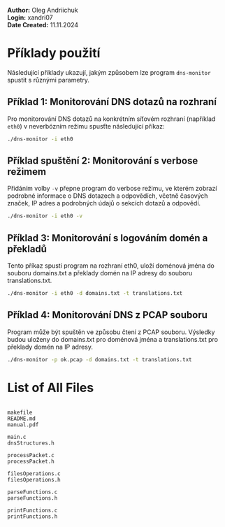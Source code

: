 

**Author:** Oleg Andriichuk  
**Login:** xandri07  
**Date Created:** 11.11.2024  



# Příklady použití

Následující příklady ukazují, jakým způsobem lze program `dns-monitor` spustit s různými parametry.

## Příklad 1: Monitorování DNS dotazů na rozhraní

Pro monitorování DNS dotazů na konkrétním síťovém rozhraní (například `eth0`) v neverbózním režimu spusťte následující příkaz:

```bash
./dns-monitor -i eth0
```

## Příklad spuštění 2: Monitorování s verbose režimem

Přidáním volby `-v` přepne program do verbose režimu, ve kterém zobrazí podrobné informace o DNS dotazech a odpovědích, včetně časových značek, IP adres a podrobných údajů o sekcích dotazů a odpovědí.

```bash
./dns-monitor -i eth0 -v
```
## Příklad 3: Monitorování s logováním domén a překladů
Tento příkaz spustí program na rozhraní eth0, uloží doménová jména do souboru domains.txt a překlady domén na IP adresy do souboru translations.txt.

```bash 
./dns-monitor -i eth0 -d domains.txt -t translations.txt
```

## Příklad 4:  Monitorování DNS z PCAP souboru
Program může být spuštěn ve způsobu čtení z PCAP souboru. Výsledky budou uloženy do domains.txt pro doménová jména a translations.txt pro překlady domén na IP adresy.

```bash 
./dns-monitor -p ok.pcap -d domains.txt -t translations.txt
```

# List of All Files

```

makefile
README.md
manual.pdf

main.c
dnsStructures.h

processPacket.c
processPacket.h

filesOperations.c
filesOperations.h

parseFunctions.c
parseFunctions.h

printFunctions.c
printFunctions.h
```

